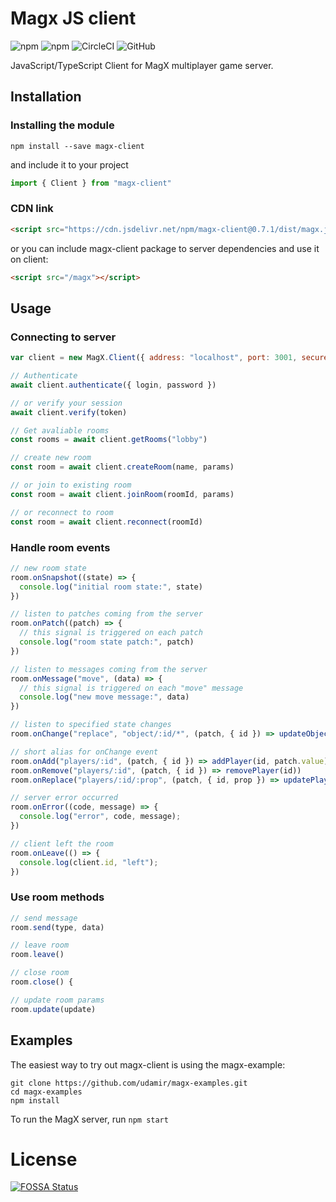 # Magx JS client
<img alt="npm" src="https://img.shields.io/npm/v/magx-client"> <img alt="npm" src="https://img.shields.io/npm/dm/magx-client?label=npm"> <img alt="CircleCI" src="https://img.shields.io/circleci/build/github/udamir/magx-client?token=71d65bfb5432f9a6e372fd71a8edfe7e733b693f"> <img alt="GitHub" src="https://img.shields.io/github/license/udamir/magx-client">


JavaScript/TypeScript Client for MagX multiplayer game server.

## Installation

### Installing the module
```
npm install --save magx-client
```
and include it to your project
```ts
import { Client } from "magx-client"
```


### CDN link

```html
<script src="https://cdn.jsdelivr.net/npm/magx-client@0.7.1/dist/magx.js"></script>
```

or you can include magx-client package to server dependencies and use it on client:

```html
<script src="/magx"></script>
```

## Usage

### Connecting to server
```js
var client = new MagX.Client({ address: "localhost", port: 3001, secure: true })

// Authenticate
await client.authenticate({ login, password })

// or verify your session
await client.verify(token)

// Get avaliable rooms
const rooms = await client.getRooms("lobby")

// create new room
const room = await client.createRoom(name, params)

// or join to existing room
const room = await client.joinRoom(roomId, params)

// or reconnect to room
const room = await client.reconnect(roomId)
```

### Handle room events
```js
// new room state
room.onSnapshot((state) => {
  console.log("initial room state:", state)
})

// listen to patches coming from the server
room.onPatch((patch) => {
  // this signal is triggered on each patch
  console.log("room state patch:", patch)
})

// listen to messages coming from the server
room.onMessage("move", (data) => {
  // this signal is triggered on each "move" message
  console.log("new move message:", data)
})

// listen to specified state changes
room.onChange("replace", "object/:id/*", (patch, { id }) => updateObject(id, patch))

// short alias for onChange event
room.onAdd("players/:id", (patch, { id }) => addPlayer(id, patch.value)
room.onRemove("players/:id", (patch, { id }) => removePlayer(id))
room.onReplace("players/:id/:prop", (patch, { id, prop }) => updatePlayer(id, prop, patch.value))

// server error occurred
room.onError((code, message) => {
  console.log("error", code, message);
})

// client left the room
room.onLeave(() => {
  console.log(client.id, "left");
})
```

### Use room methods
```js
// send message
room.send(type, data)

// leave room
room.leave()

// close room
room.close() {

// update room params
room.update(update)
```

## Examples

The easiest way to try out magx-client is using the magx-example:
```
git clone https://github.com/udamir/magx-examples.git
cd magx-examples
npm install
```
To run the MagX server, run ```npm start```

# License
[![FOSSA Status](https://app.fossa.com/api/projects/git%2Bgithub.com%2Fudamir%2Fmagx-client.svg?type=large)](https://app.fossa.com/projects/git%2Bgithub.com%2Fudamir%2Fmagx-client?ref=badge_large)
